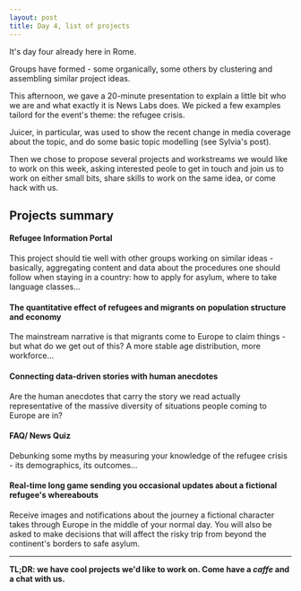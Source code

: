 ```yaml
---
layout: post
title: Day 4, list of projects
---
```


It's day four already here in Rome.

Groups have formed - some organically, some others by clustering and assembling similar project ideas.

This afternoon, we gave a 20-minute presentation to explain a little bit who we are and what exactly it is News Labs does. We picked a few examples tailord for the event's theme: the refugee crisis.

Juicer, in particular, was used to show the recent change in media coverage about the topic, and do some basic topic modelling (see Sylvia's post).

Then we chose to propose several projects and workstreams we would like to work on this week, asking interested peole to get in touch and join us to work on either small bits, share skills to work on the same idea, or come hack with us.

## Projects summary

#### Refugee Information Portal

This project should tie well with other groups working on similar ideas - basically, aggregating content and data about the procedures one should follow when staying in a country: how to apply for asylum, where to take language classes...

#### The quantitative effect of refugees and migrants on population structure and economy

The mainstream narrative is that migrants come to Europe to claim things - but what do we get out of this? A more stable age distribution, more workforce...

#### Connecting data-driven stories with human anecdotes

Are the human anecdotes that carry the story we read actually representative of the massive diversity of situations people coming to Europe are in?

#### FAQ/ News Quiz

Debunking some myths by measuring your knowledge of the refugee crisis - its demographics, its outcomes...

#### Real-time long game sending you occasional updates about a fictional refugee's whereabouts

Receive images and notifications about the journey a fictional character takes through Europe in the middle of your normal day. You will also be asked to make decisions that will affect the risky trip from beyond the continent's borders to safe asylum.

---

**TL;DR: we have cool projects we'd like to work on. Come have a *caffe* and a chat with us.**
